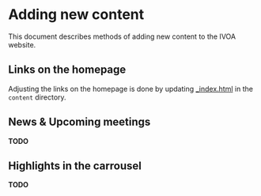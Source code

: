 # Adding new content

This document describes methods of adding new content to the IVOA website.

## Links on the homepage
Adjusting the links on the homepage is done by updating [_index.html](../content/_index.html) in the `content` directory.

## News & Upcoming meetings

**TODO**

## Highlights in the carrousel

**TODO**
